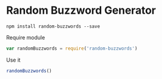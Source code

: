 # Random Buzzword Generator

```
npm install random-buzzwords --save
```

Require module
```javascript
var randomBuzzwords = require('random-buzzwords')
```

Use it
```javascript
randomBuzzwords()
```
